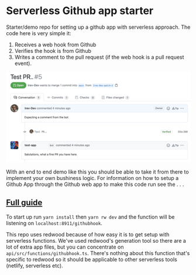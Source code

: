 # Serverless Github app starter

Starter/demo repo for setting up a github app with serverless approach. The code here is very simple it:
1. Receives a web hook from Github
2. Verifies the hook is from Github
3. Writes a comment to the pull request (if the web hook is a pull request event).

![image](https://raw.githubusercontent.com/Irev-Dev/repo-images/main/images/show-comment.jpg)

With an end to end demo like this you should be able to take it from there to implement your own bushiness logic. For information on how to setup a Github App through the Github web app to make this code run see the . . .

## [Full guide](https://kurthutten.com/blog/getting-start-with-a-serverless-github-app)

To start up run `yarn install` then `yarn rw dev` and the function will be listening on `localhost:8911/githubhook`.

This repo uses redwood because of how easy it is to get setup with serverless functions. We've used redwood's generation tool so there are a lot of extra app files, but you can concentrate on `api/src/functions/githubhook.ts`. There's nothing about this function that's specific to redwood so it should be applicable to other serverless tools (netlify, serverless etc).
